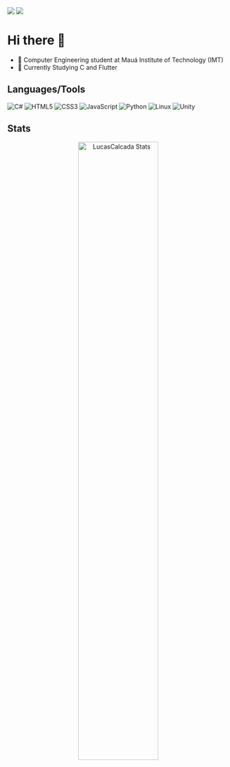 <div align="left">
    <a href = "mailto:lucasmgmcalcada@gmail.com"><img src="https://img.shields.io/badge/-Gmail-%23333?style=for-the-badge&logo=gmail" target="_blank"></a>
    <a href = "https://lucascalcada.itch.io/"><img src="https://img.shields.io/badge/-Itch.io-%23333?style=for-the-badge&logo=itchdotio" target="_blank"></a>
</div>

# Hi there 👋
- 📖 Computer Engineering student at Mauá Institute of Technology (IMT)
- 🌱 Currently Studying C and Flutter
## Languages/Tools
![C#](https://img.shields.io/badge/c%23-%23239120.svg?style=for-the-badge&logo=csharp&logoColor=white)
![HTML5](https://img.shields.io/badge/html5-%23E34F26.svg?style=for-the-badge&logo=html5&logoColor=white)
![CSS3](https://img.shields.io/badge/css3-%231572B6.svg?style=for-the-badge&logo=css3&logoColor=white)
![JavaScript](https://img.shields.io/badge/javascript-%23323330.svg?style=for-the-badge&logo=javascript&logoColor=%23F7DF1E)
![Python](https://img.shields.io/badge/python-3670A0?style=for-the-badge&logo=python&logoColor=ffdd54)
![Linux](https://img.shields.io/badge/Linux-FCC624?style=for-the-badge&logo=linux&logoColor=black)
![Unity](https://img.shields.io/badge/unity-%23000000.svg?style=for-the-badge&logo=unity&logoColor=white)

## Stats
<div align="center">
    <img src="https://streak-stats.demolab.com/?user=LucasCalcada&theme=transparent&hide_border=true&disable_animations=true" alt="LucasCalcada Stats" width='60%' />
</div>

